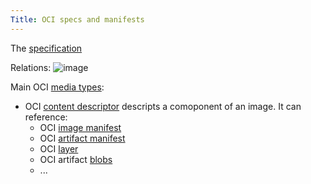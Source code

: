 ```yaml
---
Title: OCI specs and manifests
---
```


The [specification](https://github.com/opencontainers/image-spec/blob/main/spec.md#understanding-the-specification)

Relations:
![image](https://user-images.githubusercontent.com/7593929/198673399-72ee6eef-ea13-4295-b0cb-3dcf7d899aa6.png)

Main OCI [media types](https://github.com/opencontainers/image-spec/blob/main/media-types.md#oci-image-media-types):
- OCI [content descriptor](https://github.com/opencontainers/image-spec/blob/main/descriptor.md) descripts a comoponent of an image. It can reference:
  - OCI [image manifest](https://github.com/opencontainers/image-spec/blob/main/manifest.md)
  - OCI [artifact manifest](https://github.com/opencontainers/image-spec/blob/main/artifact.md)
  - OCI [layer](https://github.com/opencontainers/image-spec/blob/main/layer.md)
  - OCI artifact [blobs](https://github.com/opencontainers/image-spec/blob/main/artifact.md#artifact-manifest-property-descriptions)
  - ...
